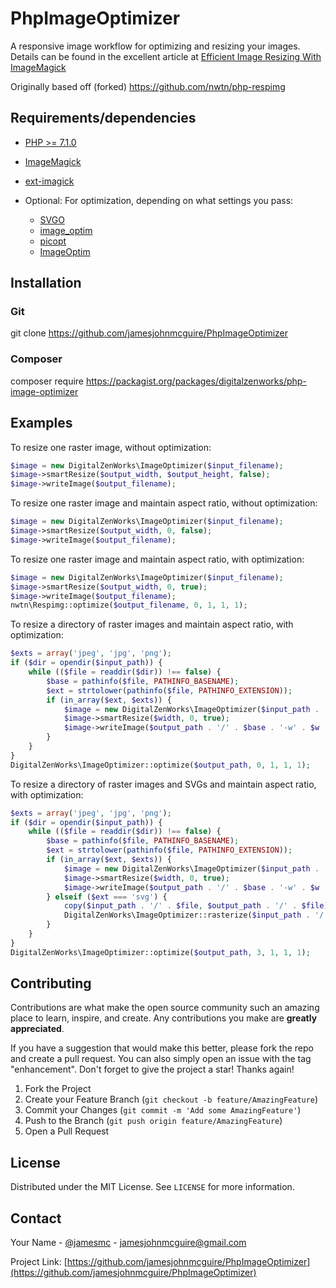 # PhpImageOptimizer

A responsive image workflow for optimizing and resizing your images.  Details can be found in the excellent article at [Efficient Image Resizing With ImageMagick](https://www.smashingmagazine.com/2015/06/efficient-image-resizing-with-imagemagick/)

Originally based off (forked) <https://github.com/nwtn/php-respimg>

## Requirements/dependencies

* [PHP >= 7.1.0](http://php.net/)
* [ImageMagick](http://imagemagick.org/)
* [ext-imagick](http://php.net/manual/en/book.imagick.php)

* Optional: For optimization, depending on what settings you pass:
	* [SVGO](https://github.com/svg/svgo)
	* [image_optim](https://github.com/toy/image_optim)
	* [picopt](https://github.com/ajslater/picopt)
	* [ImageOptim](https://imageoptim.com/)

## Installation
### Git
git clone https://github.com/jamesjohnmcguire/PhpImageOptimizer

### Composer
composer require https://packagist.org/packages/digitalzenworks/php-image-optimizer


## Examples

To resize one raster image, without optimization:

```php
$image = new DigitalZenWorks\ImageOptimizer($input_filename);
$image->smartResize($output_width, $output_height, false);
$image->writeImage($output_filename);
```

To resize one raster image and maintain aspect ratio, without optimization:

```php
$image = new DigitalZenWorks\ImageOptimizer($input_filename);
$image->smartResize($output_width, 0, false);
$image->writeImage($output_filename);
```

To resize one raster image and maintain aspect ratio, with optimization:

```php
$image = new DigitalZenWorks\ImageOptimizer($input_filename);
$image->smartResize($output_width, 0, true);
$image->writeImage($output_filename);
nwtn\Respimg::optimize($output_filename, 0, 1, 1, 1);
```

To resize a directory of raster images and maintain aspect ratio, with optimization:

```php
$exts = array('jpeg', 'jpg', 'png');
if ($dir = opendir($input_path)) {
	while (($file = readdir($dir)) !== false) {
		$base = pathinfo($file, PATHINFO_BASENAME);
		$ext = strtolower(pathinfo($file, PATHINFO_EXTENSION));
		if (in_array($ext, $exts)) {
			$image = new DigitalZenWorks\ImageOptimizer($input_path . '/' . $file);
			$image->smartResize($width, 0, true);
			$image->writeImage($output_path . '/' . $base . '-w' . $w . '.' . $ext);
		}
	}
}
DigitalZenWorks\ImageOptimizer::optimize($output_path, 0, 1, 1, 1);
```

To resize a directory of raster images and SVGs and maintain aspect ratio, with optimization:

```php
$exts = array('jpeg', 'jpg', 'png');
if ($dir = opendir($input_path)) {
	while (($file = readdir($dir)) !== false) {
		$base = pathinfo($file, PATHINFO_BASENAME);
		$ext = strtolower(pathinfo($file, PATHINFO_EXTENSION));
		if (in_array($ext, $exts)) {
			$image = new DigitalZenWorks\ImageOptimizer($input_path . '/' . $file);
			$image->smartResize($width, 0, true);
			$image->writeImage($output_path . '/' . $base . '-w' . $w . '.' . $ext);
		} elseif ($ext === 'svg') {
			copy($input_path . '/' . $file, $output_path . '/' . $file);
			DigitalZenWorks\ImageOptimizer::rasterize($input_path . '/' . $file, $output_path . '/', $width, 0);
		}
	}
}
DigitalZenWorks\ImageOptimizer::optimize($output_path, 3, 1, 1, 1);
```

## Contributing

Contributions are what make the open source community such an amazing place to learn, inspire, and create. Any contributions you make are **greatly appreciated**.

If you have a suggestion that would make this better, please fork the repo and create a pull request. You can also simply open an issue with the tag "enhancement".
Don't forget to give the project a star! Thanks again!

1. Fork the Project
2. Create your Feature Branch (`git checkout -b feature/AmazingFeature`)
3. Commit your Changes (`git commit -m 'Add some AmazingFeature'`)
4. Push to the Branch (`git push origin feature/AmazingFeature`)
5. Open a Pull Request

## License

Distributed under the MIT License. See `LICENSE` for more information.

## Contact

Your Name - [@jamesmc](https://twitter.com/jamesmc) - jamesjohnmcguire@gmail.com

Project Link: [https://github.com/jamesjohnmcguire/PhpImageOptimizer](https://github.com/jamesjohnmcguire/PhpImageOptimizer)
